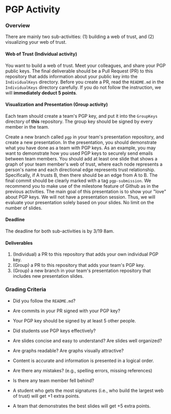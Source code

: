 # PGP Activity

### Overview

There are mainly two sub-activities: (1) building a web of trust, and (2)
visualizing your web of trust.

#### Web of Trust (Individual activity)

You want to build a web of trust. Meet your colleagues, and share your PGP
public keys. The final deliverable should be a Pull Request (PR) to this
repository that adds information about your public key into the `IndividualKeys`
directory. Before you create a PR, read the `README.md` in the `IndividualKeys`
directory carefully. If you do not follow the instruction, we will **immediately
deduct 5 points**.

#### Visualization and Presentation (Group activity)

Each team should create a team's PGP key, and put it into the `GroupKeys`
directory of **this** repository. The group key should be signed by every member
in the team.

Create a new branch called `pgp` in your team's presentation repository, and
create a new presentation. In the presentation, you should demonstrate what you
have done as a team with PGP keys. As an example, you may want to demonstrate
how you used PGP keys to securely send emails between team members. You should
add at least one slide that shows a graph of your team member's web of trust,
where each node represents a person's name and each directional edge represents
trust relationship. Specifically, if A trusts B, then there should be an edge
from A to B. The final commit should be clearly marked with a tag
`pgp-submission`. We recommend you to make use of the milestone feature of
Github as in the previous activities. The main goal of this presentation is to
show your "love" about PGP keys. We will not have a presentation session. Thus,
we will evaluate your presentation solely based on your slides. No limit on the
number of slides.

#### Deadline

The deadline for both sub-activities is by 3/19 8am.

#### Deliverables

1. (Individual) a PR to this repository that adds your own individual PGP key.
2. (Group) a PR to this repository that adds your team's PGP key.
3. (Group) a new branch in your team's presentation repository that includes new
   presentation slides.

### Grading Criteria

- Did you follow the `README.md`?

- Are commits in your PR signed with your PGP key?

- Your PGP key should be signed by at least 5 other people.

- Did students use PGP keys effectively?

- Are slides concise and easy to understand? Are slides well organized?

- Are graphs readable? Are graphs visually attractive?

- Content is accurate and information is presented in a logical order.

- Are there any mistakes? (e.g., spelling errors, missing references)

- Is there any team member fell behind?

- A student who gets the most signatures (i.e., who build the largest web of
  trust) will get +1 extra points.

- A team that demonstrates the best slides will get +5 extra points.
